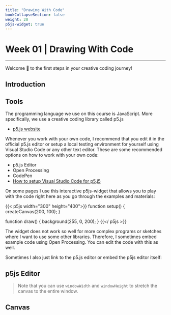 ```yaml
---
title: "Drawing With Code"
bookCollapseSection: false
weight: 20
p5js-widget: true
---
```


# Week 01 | Drawing With Code

---

Welcome 👋 to the first steps in your creative coding journey!

## Introduction

## Tools

The programming language we use on this course is JavaScript. More specifically, we use a creative coding library called p5.js

- [p5.js website](https://p5js.org/)

Whenever you work with your own code, I recommend that you edit it in the official p5.js editor or setup a local testing environment for yourself using Visual Studio Code or any other text editor. These are some recommended options on how to work with your own code:

- p5.js Editor
- Open Processing
- CodePen
- [How to setup Visual Studio Code for p5.j5](https://www.youtube.com/watch?v=yJw0SyKO9IU)

On some pages I use this interactive p5js-widget that allows you to play with the code right here as you go through the examples and materials:

{{< p5js width="300" height="400">}}
function setup() {
  createCanvas(200, 100);
}

function draw() {
  background(255, 0, 200);
}
{{</ p5js >}}


The widget does not work so well for more complex programs or sketches where I want to use some other libraries. Therefore, I sometimes embed example code using Open Processing. You can edit the code with this as well.

Sometimes I also just link to the p5.js editor or embed the p5js editor itself:

## p5js Editor

> Note that you can use ```windowWidth``` and ```windowHeight``` to stretch the canvas to the entire window.

## Canvas